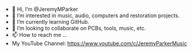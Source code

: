 - 👋 Hi, I’m @JeremyMParker
- 👀 I’m interested in music, audio, computers and restoration projects.
- 🌱 I’m currently learning GitHub.
- 💞️ I’m looking to collaborate on PCBs, tools, music, etc.
- 📫 How to reach me ... 
- My YouTube Channel: https://www.youtube.com/c/JeremyParkerMusic

<!---
JeremyMParker/JeremyMParker is a ✨ special ✨ repository because its `README.md` (this file) appears on your GitHub profile.
You can click the Preview link to take a look at your changes.
--->
